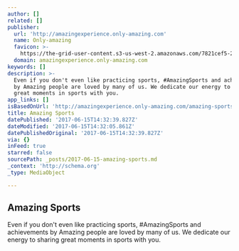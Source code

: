 ```yaml
---
author: []
related: []
publisher:
  url: 'http://amazingexperience.only-amazing.com'
  name: Only-amazing
  favicon: >-
    https://the-grid-user-content.s3-us-west-2.amazonaws.com/7821cef5-2d99-4b44-bd02-d365b80c6721.jpg
  domain: amazingexperience.only-amazing.com
keywords: []
description: >-
  Even if you don't even like practicing sports, #AmazingSports and achievements
  by Amazing people are loved by many of us. We dedicate our energy to sharing
  great moments in sports with you.
app_links: []
isBasedOnUrl: 'http://amazingexperience.only-amazing.com/amazing-sports/'
title: Amazing Sports
datePublished: '2017-06-15T14:32:39.827Z'
dateModified: '2017-06-15T14:32:05.861Z'
datePublishedOriginal: '2017-06-15T14:32:39.827Z'
via: {}
inFeed: true
starred: false
sourcePath: _posts/2017-06-15-amazing-sports.md
_context: 'http://schema.org'
_type: MediaObject

---
```

<article style=""><h1>Amazing Sports</h1><p>Even if you don't even like practicing sports, #AmazingSports and achievements by Amazing people are loved by many of us. We dedicate our energy to sharing great moments in sports with you.</p></article>